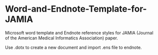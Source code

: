 # Word-and-Endnote-Template-for-JAMIA

Microsoft word template and Endnote reference styles for JAMIA (Journal of the American Medical Informatics Association) paper.

Use .dotx to create a new document and import .ens file to endnote.
